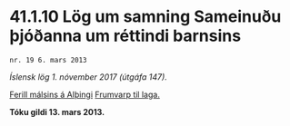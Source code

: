 # 41.1.10 Lög um samning Sameinuðu þjóðanna um réttindi barnsins

`nr. 19 6. mars 2013`

_Íslensk lög 1. nóvember 2017 (útgáfa 147)._

[Ferill málsins á Alþingi](https://www.althingi.is/thingstorf/thingmalalistar-eftir-thingum/ferill/?ltg=141&mnr=155)
[Frumvarp til laga.](https://www.althingi.is/altext/141/s/0155.html)

**Tóku gildi 13. mars 2013.**

